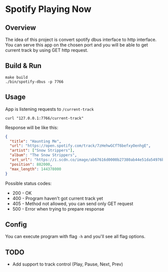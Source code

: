 # Spotify Playing Now

## Overview
The idea of this project is convert spotify dbus interface to http interface. You can serve this app on the chosen port and you will be able to get current track by using GET http request.

## Build & Run

```shell
make build
./bin/spotify-dbus -p 7766
```

## Usage

App is listening requests to `/current-track`
```shell
curl "127.0.0.1:7766/current-track"
```
Response will be like this:
```json
{
  "title": "Haunting Me",
  "url": "https://open.spotify.com/track/7zHehwGCfT6befxyOenhgE",
  "artist": ["Snow Strippers"],
  "album": "The Snow Strippers",
  "art_url": "https://i.scdn.co/image/ab67616d0000b27380ab44e51da54976bfeeb1c4","state":"Playing",
  "position": 882000,
  "max_length": 144378000
}
```

Possible status codes:

- 200 - OK
- 400 - Program haven't got current track yet
- 405 - Method not allowed, you can send only GET request
- 500 - Error when trying to prepare response

## Config
You can execute program with flag `-h` and you'll see all flag options.

## TODO

- Add support to track control (Play, Pause, Next, Prev)